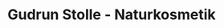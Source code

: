 ---
title: "Gudrun Stolle - Naturkosmetik"
url: /geratal/gudrun-stolle-naturkosmetik/
shop: Kosmetik
---
